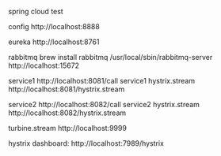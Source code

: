spring cloud test

config http://localhost:8888

eureka http://localhost:8761

rabbitmq 
brew install rabbitmq
/usr/local/sbin/rabbitmq-server
http://localhost:15672

service1 http://localhost:8081/call
service1 hystrix.stream http://localhost:8081/hystrix.stream

service2 http://localhost:8082/call
service2 hystrix.stream http://localhost:8082/hystrix.stream

turbine.stream http://localhost:9999

hystrix dashboard: http://localhost:7989/hystrix



